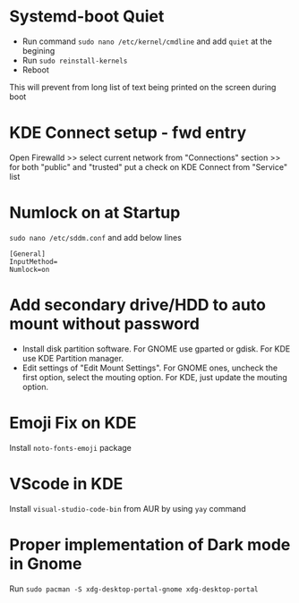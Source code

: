 # Systemd-boot Quiet

- Run command `sudo nano /etc/kernel/cmdline` and add `quiet` at the begining
- Run `sudo reinstall-kernels`
- Reboot

This will prevent from long list of text being printed on the screen during boot

# KDE Connect setup - fwd entry

Open Firewalld >> select current network from "Connections" section >> for both "public" and "trusted" put a check on KDE Connect from "Service" list

# Numlock on at Startup

`sudo nano /etc/sddm.conf`  and add below lines

```
[General]
InputMethod=
Numlock=on
```

# Add secondary drive/HDD to auto mount without password

- Install disk partition software. For GNOME use gparted or gdisk. For KDE use KDE Partition manager.
- Edit settings of "Edit Mount Settings". For GNOME ones, uncheck the first option, select the mouting option. For KDE, just update the mouting option.

# Emoji Fix on KDE

Install `noto-fonts-emoji` package

# VScode in KDE

Install `visual-studio-code-bin` from AUR by using `yay` command

# Proper implementation of Dark mode in Gnome

Run
`sudo pacman -S xdg-desktop-portal-gnome xdg-desktop-portal`
